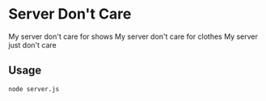 # Server Don't Care
My server don't care for shows
My server don't care for clothes
My server just don't care

## Usage
`node server.js`
